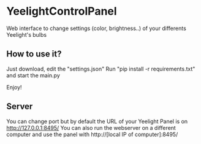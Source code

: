 # YeelightControlPanel
Web interface to change settings (color, brightness..) of your differents Yeelight's bulbs

## How to use it?
Just download, edit the "settings.json" 
Run "pip install -r requirements.txt" and start the main.py

Enjoy!


## Server
You can change port but by default the URL of your Yeelight Panel is on http://127.0.0.1:8495/
You can also run the webserver on a different computer and use the panel with http://[local IP of computer]:8495/

